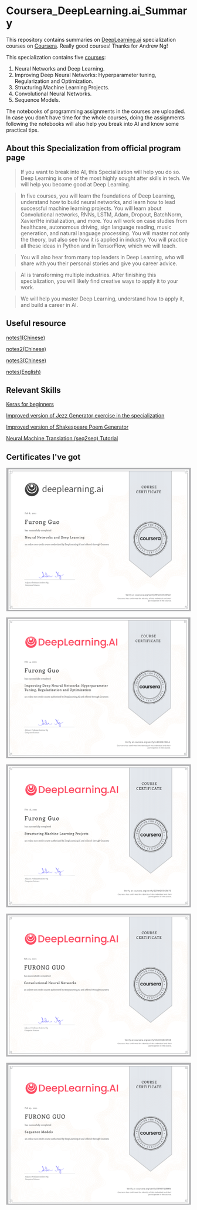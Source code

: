 # Coursera_DeepLearning.ai_Summary
This repository contains summaries on [DeepLearning.ai](https://www.deeplearning.ai/program/deep-learning-specialization/) specialization courses on [Coursera](https://www.coursera.org/programs/706a889f-447a-4f18-afbf-d041bf916e68/computer-science/all-computer-science?collectionId=&productId=W62RsyrdEeeFQQqyuQaohA&productType=s12n&showMiniModal=true). Really good courses! Thanks for Andrew Ng!


This specialization contains five [courses](https://www.coursera.org/programs/706a889f-447a-4f18-afbf-d041bf916e68/computer-science/all-computer-science?collectionId=&productId=W62RsyrdEeeFQQqyuQaohA&productType=s12n&showMiniModal=true):

1. Neural Networks and Deep Learning.
2. Improving Deep Neural Networks: Hyperparameter tuning, Regularization and Optimization.
3. Structuring Machine Learning Projects.
4. Convolutional Neural Networks.
5. Sequence Models.

The notebooks of programming assignments in the courses are uploaded. In case you don't have time for the whole courses, doing the assignments following the notebooks will also help you break into AI and know some practical tips.

## About this Specialization from official program page
> If you want to break into AI, this Specialization will help you do so. Deep Learning is one of the most highly sought after skills in tech. We will help you become good at Deep Learning. 

> In five courses, you will learn the foundations of Deep Learning, understand how to build neural networks, and learn how to lead successful machine learning projects. You will learn about Convolutional networks, RNNs, LSTM, Adam, Dropout, BatchNorm, Xavier/He initialization, and more. You will work on case studies from healthcare, autonomous driving, sign language reading, music generation, and natural language processing. You will master not only the theory, but also see how it is applied in industry. You will practice all these ideas in Python and in TensorFlow, which we will teach. 

> You will also hear from many top leaders in Deep Learning, who will share with you their personal stories and give you career advice. 

> AI is transforming multiple industries. After finishing this specialization, you will likely find creative ways to apply it to your work. 

> We will help you master Deep Learning, understand how to apply it, and build a career in AI. 

## Useful resource
[notes1(Chinese)](https://baozoulin.gitbook.io/neural-networks-and-deep-learning/)

[notes2(Chinese)](https://imshuai.com/tags.html#deeplearning-ai-notes)

[notes3(Chinese)](https://www.cnblogs.com/hezhiyao/tag/%E3%80%90AI%E7%AE%97%E6%B3%95%E8%BF%9B%E9%98%B6%20%E2%97%8F%20%E6%B7%B1%E5%BA%A6%E5%AD%A6%E4%B9%A0%20%E2%97%8F%20AndrewNg%20%E8%AF%BE%E7%A8%8B%E7%AC%94%E8%AE%B0%E3%80%91/)

[notes(English)](https://github.com/mbadry1/DeepLearning.ai-Summary)

## Relevant Skills
[Keras for beginners](https://github.com/momo4826/keras_beginners)

[Improved version of Jezz Generator exercise in the specialization](https://github.com/jisungk/deepjazz)

[Improved version of Shakespeare Poem Generator](https://github.com/burliEnterprises/tensorflow-shakespeare-poem-generator)

[Neural Machine Translation (seq2seq) Tutorial](https://github.com/tensorflow/nmt)

## Certificates I've got
![course1](https://github.com/momo4826/Coursera_DeepLearning.ai_Summary/blob/main/certificates/1.png)

![course2](https://github.com/momo4826/Coursera_DeepLearning.ai_Summary/blob/main/certificates/2.png)

![course3](https://github.com/momo4826/Coursera_DeepLearning.ai_Summary/blob/main/certificates/3.png)

![course4](https://github.com/momo4826/Coursera_DeepLearning.ai_Summary/blob/main/certificates/4.png)

![course5](https://github.com/momo4826/Coursera_DeepLearning.ai_Summary/blob/main/certificates/5.png)
